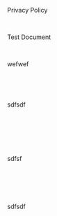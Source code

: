 
<!DOCTYPE HTML PUBLIC "-//W3C//DTD HTML 4.0 Transitional//EN">
<HTML>
</HEAD>
	<META HTTP-EQUIV="CONTENT-TYPE" CONTENT="text/html; charset=windows-1252">
	<TITLE>POLICY DOC</TITLE>
	<META NAME="GENERATOR" CONTENT="OpenOffice 4.1.3  (Win32)">
	<META NAME="CREATED" CONTENT="20200523;9412344">
	<META NAME="CHANGED" CONTENT="20200523;9422765">
	<STYLE TYPE="text/css">
	<!--
		@page { margin: 2cm }
		P { margin-bottom: 0.21cm }
		P.western { so-language: en-GB }
	-->
	</STYLE>
<HEAD>
<BODY LANG="en-GB" DIR="LTR">
<P CLASS="western" STYLE="margin-bottom: 0cm">Privacy Policy</P>
<P CLASS="western" STYLE="margin-bottom: 0cm"><BR>
</P>
<P CLASS="western" STYLE="margin-bottom: 0cm">Test Document</P>
<P CLASS="western" STYLE="margin-bottom: 0cm"><BR>
</P>
<P CLASS="western" STYLE="margin-bottom: 0cm">wefwef</P>
<P CLASS="western" STYLE="margin-bottom: 0cm"><BR>
</P>
<P CLASS="western" STYLE="margin-bottom: 0cm"><BR>
</P>
<P CLASS="western" STYLE="margin-bottom: 0cm">sdfsdf</P>
<P CLASS="western" STYLE="margin-bottom: 0cm"><BR>
</P>
<P CLASS="western" STYLE="margin-bottom: 0cm"><BR>
</P>
<P CLASS="western" STYLE="margin-bottom: 0cm"><BR>
</P>
<P CLASS="western" STYLE="margin-bottom: 0cm">sdfsf</P
<P CLASS="western" STYLE="margin-bottom: 0cm"><BR>
</P>
<P CLASS="western" STYLE="margin-bottom: 0cm"><BR>
</P>
<P CLASS="western" STYLE="margin-bottom: 0cm"><BR>
</P>
<P CLASS="western" STYLE="margin-bottom: 0cm">sdfsdf</P>
</BODY>
</HTML>
